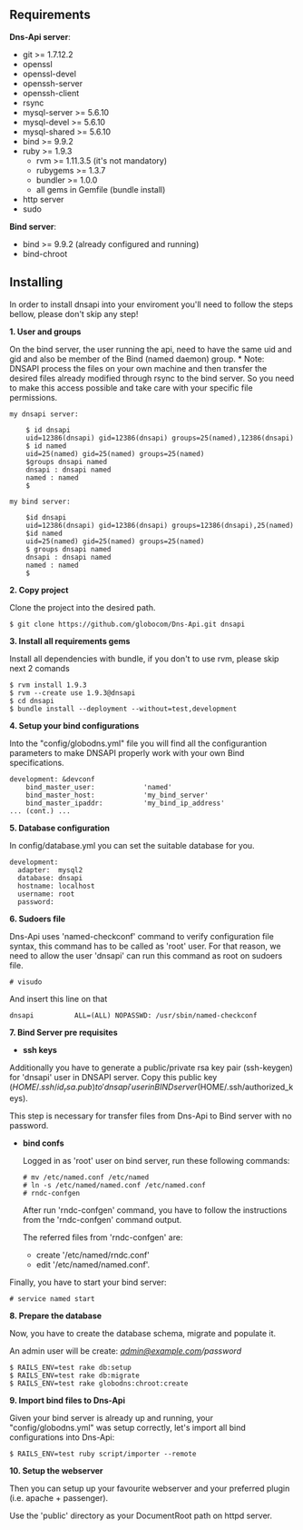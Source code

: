 ## Requirements

**Dns-Api server**:

* git >= 1.7.12.2
* openssl
* openssl-devel
* openssh-server
* openssh-client
* rsync
* mysql-server >= 5.6.10
* mysql-devel >= 5.6.10
* mysql-shared >= 5.6.10
* bind >= 9.9.2
* ruby >= 1.9.3
   * rvm >= 1.11.3.5 (it's not mandatory)
   * rubygems >= 1.3.7
   * bundler >= 1.0.0
   * all gems in Gemfile (bundle install)
* http server
* sudo

**Bind server**:

* bind >= 9.9.2 (already configured and running)
* bind-chroot

## Installing

In order to install dnsapi into your enviroment you'll need to follow the steps bellow, please don't skip any step!

**1. User and groups**

On the bind server, the user running the api, need to have the same uid and gid and also be member of the Bind (named daemon) group.
    * Note: DNSAPI process the files on your own machine and then transfer the desired files already modified through rsync to the bind server. So you need to make this access possible and take care with your specific file permissions.

    my dnsapi server:

        $ id dnsapi
        uid=12386(dnsapi) gid=12386(dnsapi) groups=25(named),12386(dnsapi)
        $ id named
        uid=25(named) gid=25(named) groups=25(named)
        $groups dnsapi named
        dnsapi : dnsapi named
        named : named
        $

    my bind server:

        $id dnsapi
        uid=12386(dnsapi) gid=12386(dnsapi) groups=12386(dnsapi),25(named)
        $id named
        uid=25(named) gid=25(named) groups=25(named)
        $ groups dnsapi named
        dnsapi : dnsapi named
        named : named
        $

**2. Copy project**

Clone the project into the desired path.

    $ git clone https://github.com/globocom/Dns-Api.git dnsapi

**3. Install all requirements gems**

Install all dependencies with bundle, if you don't to use rvm, please skip next 2 comands

    $ rvm install 1.9.3
    $ rvm --create use 1.9.3@dnsapi
    $ cd dnsapi
    $ bundle install --deployment --without=test,development 

**4. Setup your bind configurations**

Into the "config/globodns.yml" file you will find all the configurantion parameters to make DNSAPI properly work with your own Bind specifications.

    development: &devconf
        bind_master_user:            'named'
        bind_master_host:            'my_bind_server'
        bind_master_ipaddr:          'my_bind_ip_address'
    ... (cont.) ...

**5. Database configuration**

In config/database.yml you can set the suitable database for you.

    development:
      adapter:  mysql2
      database: dnsapi
      hostname: localhost
      username: root
      password:

**6. Sudoers file**

Dns-Api uses 'named-checkconf' command to verify configuration file syntax, this command has to be called as 'root' user. For that reason, we need to allow the user 'dnsapi' can run this command as root on sudoers file.

    # visudo

And insert this line on that

    dnsapi          ALL=(ALL) NOPASSWD: /usr/sbin/named-checkconf

**7. Bind Server pre requisites**

  * **ssh keys**

  Additionally you have to generate a public/private rsa key pair (ssh-keygen) for 'dnsapi' user in DNSAPI server. Copy this public key ($HOME/.ssh/id_rsa.pub) to 'dnsapi' user in BIND server ($HOME/.ssh/authorized_keys).

  This step is necessary for transfer files from Dns-Api to Bind server with no password.

  * **bind confs**

    Logged in as 'root' user on bind server, run these following commands:

        # mv /etc/named.conf /etc/named
        # ln -s /etc/named/named.conf /etc/named.conf
        # rndc-confgen

    After run 'rndc-confgen' command, you have to follow the instructions from the 'rndc-confgen' command output.

    The referred files from 'rndc-confgen' are:
     - create '/etc/named/rndc.conf'
     - edit '/etc/named/named.conf'.

Finally, you have to start your bind server:

    # service named start


**8. Prepare the database**

Now, you have to create the database schema, migrate and populate it.

An admin user will be create: *admin@example.com/password*

    $ RAILS_ENV=test rake db:setup
    $ RAILS_ENV=test rake db:migrate
    $ RAILS_ENV=test rake globodns:chroot:create

**9. Import bind files to Dns-Api**

Given your bind server is already up and running, your "config/globodns.yml" was setup correctly, let's import
all bind configurations into Dns-Api: 

    $ RAILS_ENV=test ruby script/importer --remote


**10. Setup the webserver**

Then you can setup up your favourite webserver and your preferred plugin (i.e. apache + passenger).

Use the 'public' directory as your DocumentRoot path on httpd server.
